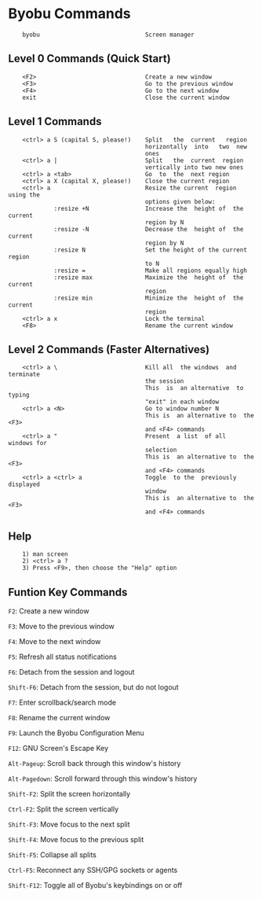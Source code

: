 Byobu Commands
==============

        byobu                              Screen manager


Level 0 Commands (Quick Start)
------------------------------

        <F2>                               Create a new window
        <F3>                               Go to the previous window
        <F4>                               Go to the next window
        exit                               Close the current window
        

Level 1 Commands
----------------

        <ctrl> a S (capital S, please!)    Split   the  current   region
                                           horizontally  into   two  new
                                           ones
        <ctrl> a |                         Split   the  current  region
                                           vertically into two new ones
        <ctrl> a <tab>                     Go  to  the  next region
        <ctrl> a X (capital X, please!)    Close the current region
        <ctrl> a                           Resize the current  region using the
                                           options given below:
                 :resize +N                Increase the  height of  the current
                                           region by N
                 :resize -N                Decrease the  height of  the current
                                           region by N
                 :resize N                 Set the height of the current region
                                           to N
                 :resize =                 Make all regions equally high
                 :resize max               Maximize the  height of  the current
                                           region
                 :resize min               Minimize the  height of  the current
                                           region
        <ctrl> a x                         Lock the terminal
        <F8>                               Rename the current window


Level 2 Commands (Faster Alternatives)
--------------------------------------

        <ctrl> a \                         Kill all  the windows  and terminate
                                           the session
                                           This  is  an alternative  to  typing
                                           "exit" in each window
        <ctrl> a <N>                       Go to window number N
                                           This is  an alternative to  the <F3>
                                           and <F4> commands
        <ctrl> a "                         Present  a list  of all  windows for
                                           selection
                                           This is  an alternative to  the <F3>
                                           and <F4> commands
        <ctrl> a <ctrl> a                  Toggle  to the  previously displayed
                                           window
                                           This is  an alternative to  the <F3>
                                           and <F4> commands
        

Help
----

        1) man screen
        2) <ctrl> a ?
        3) Press <F9>, then choose the "Help" option



Funtion Key Commands
--------------------

`F2`: Create a new window

`F3`: Move to the previous window

`F4`: Move to the next window

`F5`: Refresh all status notifications

`F6`: Detach from the session and logout

`Shift-F6`: Detach from the session, but do not logout

`F7`: Enter scrollback/search mode

`F8`: Rename the current window

`F9`: Launch the Byobu Configuration Menu

`F12`: GNU Screen's Escape Key

`Alt-Pageup`: Scroll back through this window's history

`Alt-Pagedown`: Scroll forward through this window's history

`Shift-F2`: Split the screen horizontally

`Ctrl-F2`: Split the screen vertically

`Shift-F3`: Move focus to the next split

`Shift-F4`: Move focus to the previous split

`Shift-F5`: Collapse all splits

`Ctrl-F5`: Reconnect any SSH/GPG sockets or agents

`Shift-F12`: Toggle all of Byobu's keybindings on or off
